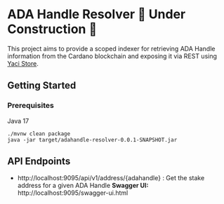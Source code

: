 # ADA Handle Resolver 🚧️ Under Construction 🚧️

This project aims to provide a scoped indexer for retrieving ADA Handle information from the Cardano blockchain 
and exposing it via REST using [Yaci Store](https://github.com/bloxbean/yaci-store).

## Getting Started

### Prerequisites

Java 17

```
./mvnw clean package
java -jar target/adahandle-resolver-0.0.1-SNAPSHOT.jar
```

## API Endpoints

 - http://localhost:9095/api/v1/address/{adahandle} : Get the stake address for a given ADA Handle
**Swagger UI:**  http://localhost:9095/swagger-ui.html